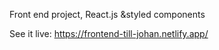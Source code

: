 Front end project, React.js &styled components


See it live: https://frontend-till-johan.netlify.app/
